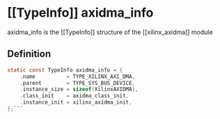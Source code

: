# [[TypeInfo]] axidma_info

axidma_info is the [[TypeInfo]] structure of the [[xilinx_axidma]] module


## Definition

```c
static const TypeInfo axidma_info = {
    .name          = TYPE_XILINX_AXI_DMA,
    .parent        = TYPE_SYS_BUS_DEVICE,
    .instance_size = sizeof(XilinxAXIDMA),
    .class_init    = axidma_class_init,
    .instance_init = xilinx_axidma_init,
};```

